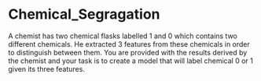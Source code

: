# Chemical_Segragation
A chemist has two chemical flasks labelled 1 and 0 which contains two different chemicals. He extracted 3 features from these chemicals in order to distinguish between them. You are provided with the results derived by the chemist and your task is to create a model that will label chemical 0 or 1 given its three features.
